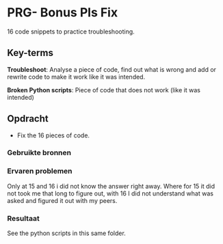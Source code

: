 # PRG- Bonus Pls Fix

16 code snippets to practice troubleshooting.

## Key-terms

**Troubleshoot**: Analyse a piece of code, find out what is wrong and add or rewrite code to make it work like it was intended.

**Broken Python scripts**: Piece of code that does not work (like it was intended)

## Opdracht

- Fix the 16 pieces of code.



### Gebruikte bronnen


### Ervaren problemen
Only at 15 and 16 i did not know the answer right away. Where for 15 it did not took me that long to figure out, with 16 I did not understand what was asked and figured it out with my peers.

### Resultaat

See the python scripts in this same folder.